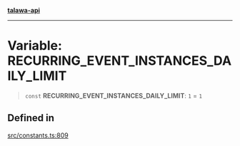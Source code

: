 [**talawa-api**](../../README.md)

***

# Variable: RECURRING\_EVENT\_INSTANCES\_DAILY\_LIMIT

> `const` **RECURRING\_EVENT\_INSTANCES\_DAILY\_LIMIT**: `1` = `1`

## Defined in

[src/constants.ts:809](https://github.com/Suyash878/talawa-api/blob/e4413cec641a837926071678fed3c7f67234e31e/src/constants.ts#L809)
